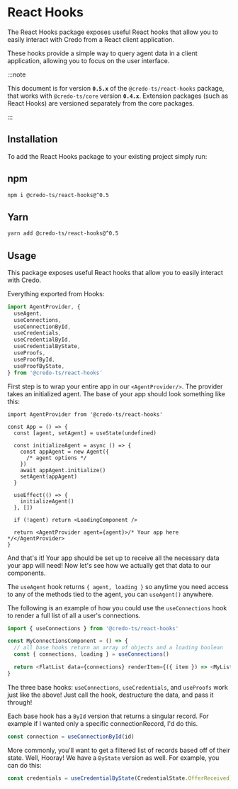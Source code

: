 # React Hooks

The React Hooks package exposes useful React hooks that allow you to easily interact with Credo from a React client application.

These hooks provide a simple way to query agent data in a client application, allowing you to focus on the user interface.

:::note

This document is for version **`0.5.x`** of the `@credo-ts/react-hooks` package, that works with `@credo-ts/core` version **`0.4.x`**. Extension packages (such as React Hooks) are versioned separately from the core packages.

:::

## Installation

To add the React Hooks package to your existing project simply run:

<!--tabs-->

## npm

```sh
npm i @credo-ts/react-hooks@^0.5
```

## Yarn

```sh
yarn add @credo-ts/react-hooks@^0.5
```

<!--/tabs-->

## Usage

This package exposes useful React hooks that allow you to easily interact with Credo.

Everything exported from Hooks:

```ts
import AgentProvider, {
  useAgent,
  useConnections,
  useConnectionById,
  useCredentials,
  useCredentialById,
  useCredentialByState,
  useProofs,
  useProofById,
  useProofByState,
} from '@credo-ts/react-hooks'
```

First step is to wrap your entire app in our `<AgentProvider/>`. The provider takes an initialized agent. The base of your app should look something like this:

```tsx
import AgentProvider from '@credo-ts/react-hooks'

const App = () => {
  const [agent, setAgent] = useState(undefined)

  const initializeAgent = async () => {
    const appAgent = new Agent({
      /* agent options */
    })
    await appAgent.initialize()
    setAgent(appAgent)
  }

  useEffect(() => {
    initializeAgent()
  }, [])

  if (!agent) return <LoadingComponent />

  return <AgentProvider agent={agent}>/* Your app here */</AgentProvider>
}
```

And that's it! Your app should be set up to receive all the necessary data your app will need! Now let's see how we actually get that data to our components.

The `useAgent` hook returns `{ agent, loading }` so anytime you need access to any of the methods tied to the agent, you can `useAgent()` anywhere.

The following is an example of how you could use the `useConnections` hook to render a full list of all a user's connections.

```ts
import { useConnections } from '@credo-ts/react-hooks'

const MyConnectionsComponent = () => {
  // all base hooks return an array of objects and a loading boolean
  const { connections, loading } = useConnections()

  return <FlatList data={connections} renderItem={({ item }) => <MyListItem connection={item} />} />
}
```

The three base hooks: `useConnections`, `useCredentials`, and `useProofs` work just like the above! Just call the hook, destructure the data, and pass it through!

Each base hook has a `ById` version that returns a singular record. For example if I wanted only a specific connectionRecord, I'd do this.

```ts
const connection = useConnectionById(id)
```

More commonly, you'll want to get a filtered list of records based off of their state. Well, Hooray! We have a `ByState` version as well. For example, you can do this:

```ts
const credentials = useCredentialByState(CredentialState.OfferReceived)
```
